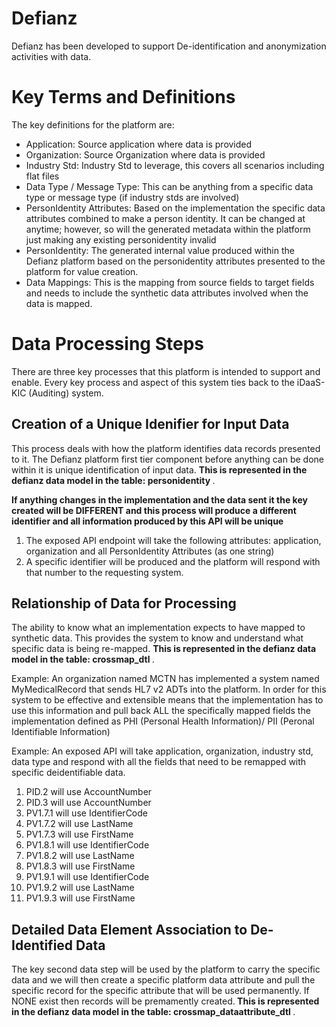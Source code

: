 # Defianz
Defianz has been developed to support De-identification and anonymization activities with 
data.

# Key Terms and Definitions
The key definitions for the platform are:

- Application: Source application where data is provided 
- Organization: Source Organization where data is provided
- Industry Std: Industry Std to leverage, this covers all scenarios including flat files
- Data Type / Message Type: This can be anything from a specific data type or message type (if industry stds are involved)
- PersonIdentity Attributes: Based on the implementation the specific data attributes combined to make a person identity. It can be changed at anytime; however, so will the generated metadata within the platform just making any existing personidentity invalid
- PersonIdentity: The generated internal value produced within the Defianz platform based on the personidentity attributes presented to the platform for value creation.
- Data Mappings: This is the mapping from source fields to target fields and needs to include the synthetic data attributes involved when the data is mapped.

# Data Processing Steps
There are three key processes that this platform is intended to support and enable. Every key process and aspect of this system ties back to the iDaaS-KIC (Auditing) system. 

## Creation of a Unique Idenifier for Input Data
This process deals with how the platform identifies data records presented to it. The Defianz platform first tier component before anything can be done within it is unique identification of input data. <b> This is represented in the defianz data model in the table: personidentity </b>.

<b> If anything changes in the implementation and the data sent it the key created will be DIFFERENT and this process will produce a different identifier and all information produced by this API will be unique </b>
1. The exposed API endpoint will take the following attributes: application, organization and all PersonIdentity Attributes (as one string)
2. A specific identifier will be produced and the platform will respond with that number to the requesting system. 

## Relationship of Data for Processing
The ability to know what an implementation expects to have mapped to synthetic data. This provides the system to know and understand what specific data is being re-mapped. <b> This is represented in the defianz data model in the table: crossmap_dtl </b>.

Example: An organization named MCTN has implemented a system named MyMedicalRecord that sends HL7 v2 ADTs into the platform. In order for this system to be effective and extensible means that the implementation  has to use this information and pull back ALL the specifically mapped fields the implementation defined as PHI (Personal Health Information)/ PII (Peronal Identifiable Information) 

Example: An exposed API will take application, organization, industry std, data type and respond with all the fields that need to be remapped with specific deidentifiable data.

1.  PID.2 will use AccountNumber
2.  PID.3 will use AccountNumber
3.  PV1.7.1 will use IdentifierCode
4.  PV1.7.2 will use LastName
5.  PV1.7.3 will use FirstName
6.  PV1.8.1 will use IdentifierCode
7.  PV1.8.2 will use LastName
8.  PV1.8.3 will use FirstName
9.  PV1.9.1 will use IdentifierCode
10. PV1.9.2 will use LastName
11. PV1.9.3 will use FirstName
  
## Detailed Data Element Association to De-Identified Data
The key second data step will be used by the platform to carry the specific data and we will then create a specific platform data attribute and pull the specific record for the specific attribute that will be used permanently. If NONE exist then records will be premamently created.<b> This is represented in the defianz data model in the table: crossmap_dataattribute_dtl </b>.
